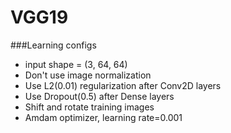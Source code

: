 VGG19
===


###Learning configs

* input shape = (3, 64, 64)
* Don't use image normalization
* Use L2(0.01) regularization after Conv2D layers
* Use Dropout(0.5) after Dense layers
* Shift and rotate training images
* Amdam optimizer, learning rate=0.001

